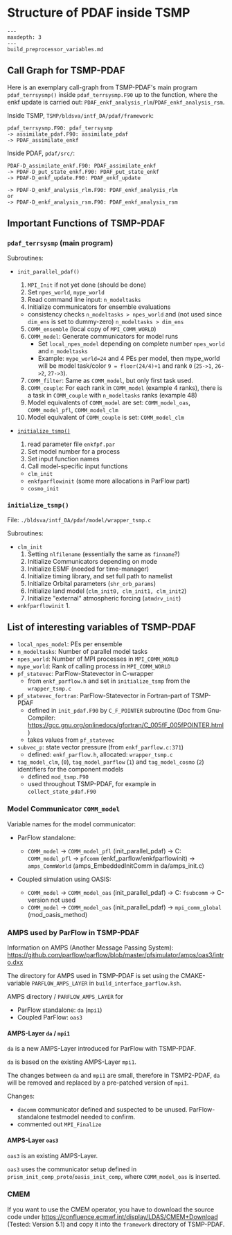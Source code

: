 # Structure of PDAF inside TSMP

```{toctree}
---
maxdepth: 3
---
build_preprocessor_variables.md
```

## Call Graph for TSMP-PDAF

Here is an exemplary call-graph from TSMP-PDAF's main program
`pdaf_terrsysmp()` inside `pdaf_terrsysmp.F90` up to the function,
where the enkf update is carried out:
`PDAF_enkf_analysis_rlm`/`PDAF_enkf_analysis_rsm`.

Inside TSMP, `TSMP/bldsva/intf_DA/pdaf/framework`:

``` text
pdaf_terrsysmp.F90: pdaf_terrsysmp
-> assimilate_pdaf.F90: assimilate_pdaf
-> PDAF_assimilate_enkf
```

Inside PDAF, `pdaf/src/`:

``` text
PDAF-D_assimilate_enkf.F90: PDAF_assimilate_enkf
-> PDAF-D_put_state_enkf.F90: PDAF_put_state_enkf
-> PDAF-D_enkf_update.F90: PDAF_enkf_update

-> PDAF-D_enkf_analysis_rlm.F90: PDAF_enkf_analysis_rlm
or
-> PDAF-D_enkf_analysis_rsm.F90: PDAF_enkf_analysis_rsm
```

## Important Functions of TSMP-PDAF

### `pdaf_terrsysmp` (main program)

Subroutines:

- `init_parallel_pdaf()`
  1. `MPI_Init` if not yet done (should be done)
  2. Set `npes_world`, `mype_world`
  3. Read command line input: `n_modeltasks`
  4. Initialize communicators for ensemble evaluations
	- consistency checks `n_modeltasks > npes_world` and (not used
since `dim_ens` is set to dummy-zero) `n_modeltasks > dim_ens`
  5. `COMM_ensemble` (local copy of `MPI_COMM_WORLD`)
  6. `COMM_model`: Generate communicators for model runs
	 - Set `local_npes_model` depending on complete number
       `npes_world` and `n_modeltasks`
	 - Example: `mype_world=24` and 4 PEs per model, then mype_world
       will be model task/color `9 = floor(24/4)+1` and rank `0`
       (`25->1`, `26->2`, `27->3`).
  7. `COMM_filter`: Same as `COMM_model`, but only first task used.
  8. `COMM_couple`: For each rank in `COMM_model` (example 4 ranks),
     there is a task in `COMM_couple` with `n_modeltasks` ranks
     (example 48)
  9. Model equivalents of `COMM_model` are set: `COMM_model_oas`,
     `COMM_model_pfl`, `COMM_model_clm`
  10. Model equivalent of `COMM_couple` is set: `COMM_model_clm`

- [`initialize_tsmp()`](#initialize_tsmp)
  1. read parameter file `enkfpf.par`
  2. Set model number for a process
  3. Set input function names
  4. Call model-specific input functions
	- `clm_init`
	- `enkfparflowinit` (some more allocations in ParFlow part)
    - `cosmo_init`

### `initialize_tsmp()`

File: `./bldsva/intf_DA/pdaf/model/wrapper_tsmp.c`

Subroutines:
- `clm_init`
  1. Setting `nlfilename` (essentially the same as `finname`?)
  2. Initialize Communicators depending on mode
  3. Initialize ESMF (needed for time-manager)
  4. Initialize timing library, and set full path to namelist
  5. Initialize Orbital parameters (`shr_orb_params`)
  6. Initialize land model (`clm_init0, clm_init1, clm_init2`)
  7. Initialize "external" atmospheric forcing (`atmdrv_init`)
- `enkfparflowinit`
  1. 

## List of interesting variables of TSMP-PDAF

- `local_npes_model`: PEs per ensemble
- `n_modeltasks`: Number of parallel model tasks
- `npes_world`: Number of MPI processes in `MPI_COMM_WORLD`
- `mype_world`: Rank of calling process in `MPI_COMM_WORLD`
- `pf_statevec`: ParFlow-Statevector in C-wrapper
  - from `enkf_parflow.h` and set in `initialize_tsmp` from the
    `wrapper_tsmp.c`
- `pf_statevec_fortran`: ParFlow-Statevector in Fortran-part of
  TSMP-PDAF
  - defined in `init_pdaf.F90` by `C_F_POINTER` subroutine (Doc from
    Gnu-Compiler:
    <https://gcc.gnu.org/onlinedocs/gfortran/C_005fF_005fPOINTER.html>)
  - takes values from `pf_statevec`
- `subvec_p`: state vector pressure (from `enkf_parflow.c:371`)
  - defined: `enkf_parflow.h`, allocated: `wrapper_tsmp.c`
- `tag_model_clm`, (`0`), `tag_model_parflow` (`1`) and
  `tag_model_cosmo` (`2`) identifiers for the component models
    - defined `mod_tsmp.F90`
    - used throughout TSMP-PDAF, for example in
      `collect_state_pdaf.F90`

### Model Communicator `COMM_model`

Variable names for the model communicator:

-   ParFlow standalone:
    -   `COMM_model` -> `COMM_model_pfl` (init_parallel_pdaf) -> C:
        `COMM_model_pfl` -> `pfcomm` (enkf_parflow/enkfparflowinit) ->
        `amps_CommWorld` (amps_EmbeddedInitComm in da/amps_init.c)


-   Coupled simulation using OASIS:
    -   `COMM_model` -> `COMM_model_oas` (init_parallel_pdaf) -> C:
        `fsubcomm` -> C-version not used
    -   `COMM_model` -> `COMM_model_oas` (init_parallel_pdaf) ->
        `mpi_comm_global` (mod_oasis_method)


### AMPS used by ParFlow in TSMP-PDAF

Information on AMPS (Another Message Passing System):
<https://github.com/parflow/parflow/blob/master/pfsimulator/amps/oas3/intro.dxx>

The directory for AMPS used in TSMP-PDAF is set using the
CMAKE-variable `PARFLOW_AMPS_LAYER` in `build_interface_parflow.ksh`.

AMPS directory / `PARFLOW_AMPS_LAYER` for
-   ParFlow standalone: `da` (`mpi1`)
-   Coupled ParFlow: `oas3`

#### AMPS-Layer `da` / `mpi1` ####

`da` is a new AMPS-Layer introduced for ParFlow with TSMP-PDAF.

`da` is based on the existing AMPS-Layer `mpi1`.

The changes between `da` and `mpi1` are small, therefore in
TSMP2-PDAF, `da` will be removed and replaced by a pre-patched version
of `mpi1`.

Changes:
- `dacomm` communicator defined and suspected to be
  unused. ParFlow-standalone testmodel needed to confirm.
- commented out `MPI_Finalize`

#### AMPS-Layer `oas3` ####

`oas3` is an existing AMPS-Layer.

`oas3` uses the communicator setup defined in
`prism_init_comp_proto`/`oasis_init_comp`, where `COMM_model_oas` is
inserted.

### CMEM ###

If you want to use the CMEM operator, you have to download the source
code under https://confluence.ecmwf.int/display/LDAS/CMEM+Download
(Tested: Version 5.1) and copy it into the `framework` directory of
TSMP-PDAF.
